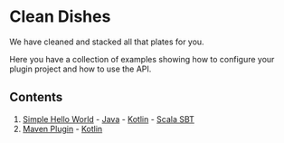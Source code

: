 Clean Dishes
============
We have cleaned and stacked all that plates for you.
 
Here you have a collection of examples showing how to configure your plugin project and how to use the API.

Contents
--------
1. [Simple Hello World][001] - [Java][001 J] - [Kotlin][001 K] - [Scala SBT][001 S SBT]
2. [Maven Plugin][002] - [Kotlin][002 K]
 
[002]: 002%20MavenPlugin
[002 K]: 002%20MavenPlugin/Kotlin

[001]: 001%20Simple%20Hello%20World
[001 J]: 001%20Simple%20Hello%20World/Java
[001 K]: 001%20Simple%20Hello%20World/Kotlin
[001 S SBT]: 001%20Simple%20Hello%20World/Scala/SBT

